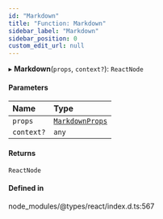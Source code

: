 ```yaml
---
id: "Markdown"
title: "Function: Markdown"
sidebar_label: "Markdown"
sidebar_position: 0
custom_edit_url: null
---
```


▸ **Markdown**(`props`, `context?`): `ReactNode`

#### Parameters

| Name | Type |
| :------ | :------ |
| `props` | [`MarkdownProps`](../interfaces/MarkdownProps.md) |
| `context?` | `any` |

#### Returns

`ReactNode`

#### Defined in

node_modules/@types/react/index.d.ts:567
